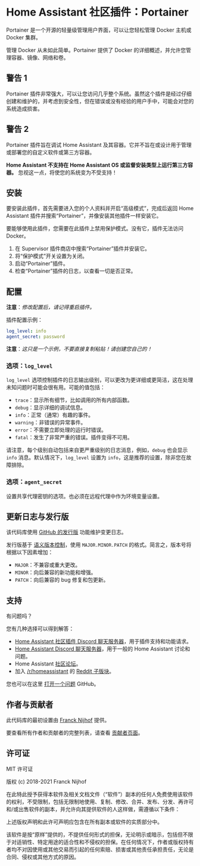 # Home Assistant 社区插件：Portainer

Portainer 是一个开源的轻量级管理用户界面，可以让您轻松管理 Docker 主机或 Docker 集群。

管理 Docker 从未如此简单。Portainer 提供了 Docker 的详细概述，并允许您管理容器、镜像、网络和卷。

## 警告 1

Portainer 插件非常强大，可以让您访问几乎整个系统。虽然这个插件是经过仔细创建和维护的，并考虑到安全性，但在错误或没有经验的用户手中，可能会对您的系统造成损害。

## 警告 2

Portainer 插件旨在调试 Home Assistant 及其容器。它并不旨在或设计用于管理或部署您的自定义软件或第三方容器。

**Home Assistant 不支持在 Home Assistant OS 或监督安装类型上运行第三方容器。** 忽视这一点，将使您的系统变为不受支持！

## 安装

要安装此插件，首先需要进入您的个人资料并开启“高级模式”，完成后返回 Home Assistant 插件并搜索“Portainer”，并像安装其他插件一样安装它。

要能够使用此插件，您需要在此插件上禁用保护模式。没有它，插件无法访问 Docker。

1. 在 Supervisor 插件商店中搜索“Portainer”插件并安装它。
2. 将“保护模式”开关设置为关闭。
3. 启动“Portainer”插件。
4. 检查“Portainer”插件的日志，以查看一切是否正常。

## 配置

**注意**：_修改配置后，请记得重启插件。_

插件配置示例：

```yaml
log_level: info
agent_secret: password
```

**注意**：_这只是一个示例，不要直接复制粘贴！请创建您自己的！_

### 选项：`log_level`

`log_level` 选项控制插件的日志输出级别，可以更改为更详细或更简洁，这在处理未知问题时可能会很有用。可能的值包括：

- `trace`：显示所有细节，比如调用的所有内部函数。
- `debug`：显示详细的调试信息。
- `info`：正常（通常）有趣的事件。
- `warning`：非错误的异常事件。
- `error`：不需要立即处理的运行时错误。
- `fatal`：发生了非常严重的错误。插件变得不可用。

请注意，每个级别自动包括来自更严重级别的日志消息，例如，`debug` 也会显示 `info` 消息。默认情况下，`log_level` 设置为 `info`，这是推荐的设置，除非您在故障排除。

### 选项：`agent_secret`

设置共享代理密钥的选项。也必须在远程代理中作为环境变量设置。

## 更新日志与发行版

该代码库使用 [GitHub 的发行版][releases] 功能维护变更日志。

发行版基于 [语义版本控制][semver]，使用 `MAJOR.MINOR.PATCH` 的格式。简言之，版本号将根据以下因素增加：

- `MAJOR`：不兼容或重大更改。
- `MINOR`：向后兼容的新功能和增强。
- `PATCH`：向后兼容的 bug 修复和包更新。

## 支持

有问题吗？

您有几种选择可以得到解答：

- [Home Assistant 社区插件 Discord 聊天服务器][discord]，用于插件支持和功能请求。
- [Home Assistant Discord 聊天服务器][discord-ha]，用于一般的 Home Assistant 讨论和问题。
- Home Assistant [社区论坛][forum]。
- 加入 [/r/homeassistant][reddit] 的 [Reddit 子版块][reddit]。

您也可以在这里 [打开一个问题][issue] GitHub。

## 作者与贡献者

此代码库的最初设置由 [Franck Nijhof][frenck] 提供。

要查看所有作者和贡献者的完整列表，请查看 [贡献者页面][contributors]。

## 许可证

MIT 许可证

版权 (c) 2018-2021 Franck Nijhof

在此特此授予获得本软件及相关文档文件（“软件”）副本的任何人免费使用该软件的权利，不受限制，包括无限制地使用、复制、修改、合并、发布、分发、再许可和/或出售软件的副本，并允许向其提供软件的人这样做，需遵循以下条件：

上述版权声明和此许可声明应包含在所有副本或软件的实质部分中。

该软件是按“原样”提供的，不提供任何形式的担保，无论明示或暗示，包括但不限于对适销性、特定用途的适合性和不侵权的担保。在任何情况下，作者或版权持有者均不对因使用或其他交易而引起的任何索赔、损害或其他责任承担责任，无论是合同、侵权或其他方式的原因。

[contributors]: https://github.com/hassio-addons/addon-portainer/graphs/contributors
[discord-ha]: https://discord.gg/c5DvZ4e
[discord]: https://discord.me/hassioaddons
[forum]: https://community.home-assistant.io/t/home-assistant-community-add-on-portainer/68836?u=frenck
[frenck]: https://github.com/frenck
[issue]: https://github.com/hassio-addons/addon-portainer/issues
[reddit]: https://reddit.com/r/homeassistant
[releases]: https://github.com/hassio-addons/addon-portainer/releases
[semver]: http://semver.org/spec/v2.0.0.htm